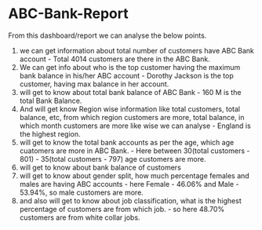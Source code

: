 # ABC-Bank-Report

From this dashboard/report we can analyse the below points.
1. we can get information about total number of customers have ABC Bank account - Total 4014 customers are there in the ABC Bank.
2. We can get info about who is the top customer having the maximum bank balance in his/her ABC account - Dorothy Jackson is the top customer, having max balance in her account.
3. will get to know about total bank balance of ABC Bank - 160 M is the total Bank Balance.
4. And will get know Region wise information like total customers, total balance, etc, from which region customers are more, total balance, in which month customers are more like wise we can analyse - England is the highest region.
5. will get to know the total bank accounts as per the age, which age cuatomers are more in ABC Bank. - Here between 30(total customers - 801) - 35(total customers - 797) age customers are more.
6. will get to know about bank balance of customers
7. will get to know about gender split, how much percentage females and males are having ABC accounts - here Female - 46.06% and Male - 53.94%, so male customers are more.
8. and also will get to know about job classification, what is the highest percentage of customers are from which job. - so here 48.70% customers are from white collar jobs. 
